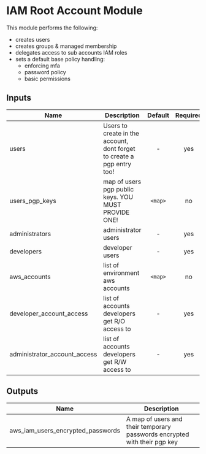# IAM Root Account Module

This module performs the following:

- creates users
- creates groups & managed membership
- delegates access to sub accounts IAM roles
- sets a default base policy handling:
  - enforcing mfa
  - password policy
  - basic permissions


## Inputs

| Name | Description | Default | Required |
|------|-------------|:-----:|:-----:|
| users | Users to create in the account, dont forget to create a pgp entry too! | - | yes |
| users_pgp_keys | map of users pgp public keys. YOU MUST PROVIDE ONE! | `<map>` | no |
| administrators | administrator users | - | yes |
| developers | developer users | - | yes |
| aws_accounts | list of environment aws accounts | `<map>` | no |
| developer_account_access | list of accounts developers get R/O access to | - | yes |
| administrator_account_access | list of accounts developers get R/W access to | - | yes |

## Outputs

| Name | Description |
|------|-------------|
| aws_iam_users_encrypted_passwords | A map of users and their temporary passwords encrypted with their pgp key |

